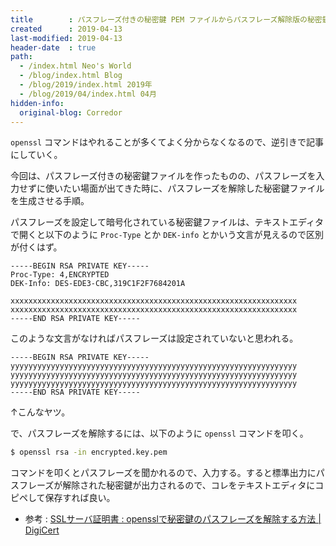 ```yaml
---
title        : パスフレーズ付きの秘密鍵 PEM ファイルからパスフレーズ解除版の秘密鍵ファイルを作る
created      : 2019-04-13
last-modified: 2019-04-13
header-date  : true
path:
  - /index.html Neo's World
  - /blog/index.html Blog
  - /blog/2019/index.html 2019年
  - /blog/2019/04/index.html 04月
hidden-info:
  original-blog: Corredor
---
```


`openssl` コマンドはやれることが多くてよく分からなくなるので、逆引きで記事にしていく。

今回は、パスフレーズ付きの秘密鍵ファイルを作ったものの、パスフレーズを入力せずに使いたい場面が出てきた時に、パスフレーズを解除した秘密鍵ファイルを生成させる手順。

パスフレーズを設定して暗号化されている秘密鍵ファイルは、テキストエディタで開くと以下のように `Proc-Type` とか `DEK-info` とかいう文言が見えるので区別が付くはず。

```
-----BEGIN RSA PRIVATE KEY-----
Proc-Type: 4,ENCRYPTED
DEK-Info: DES-EDE3-CBC,319C1F2F7684201A

xxxxxxxxxxxxxxxxxxxxxxxxxxxxxxxxxxxxxxxxxxxxxxxxxxxxxxxxxxxxxxxx
xxxxxxxxxxxxxxxxxxxxxxxxxxxxxxxxxxxxxxxxxxxxxxxxxxxxxxxxxxxxxxxx
-----END RSA PRIVATE KEY-----
```

このような文言がなければパスフレーズは設定されていないと思われる。

```
-----BEGIN RSA PRIVATE KEY-----
yyyyyyyyyyyyyyyyyyyyyyyyyyyyyyyyyyyyyyyyyyyyyyyyyyyyyyyyyyyyyyyy
yyyyyyyyyyyyyyyyyyyyyyyyyyyyyyyyyyyyyyyyyyyyyyyyyyyyyyyyyyyyyyyy
yyyyyyyyyyyyyyyyyyyyyyyyyyyyyyyyyyyyyyyyyyyyyyyyyyyyyyyyyyyyyyyy
-----END RSA PRIVATE KEY-----
```

↑こんなヤツ。

で、パスフレーズを解除するには、以下のように `openssl` コマンドを叩く。

```bash
$ openssl rsa -in encrypted.key.pem
```

コマンドを叩くとパスフレーズを聞かれるので、入力する。すると標準出力にパスフレーズが解除された秘密鍵が出力されるので、コレをテキストエディタにコピペして保存すれば良い。

- 参考 : [SSLサーバ証明書 : opensslで秘密鍵のパスフレーズを解除する方法 | DigiCert](https://rms.ne.jp/howto/basis/decrypt_key.html)
